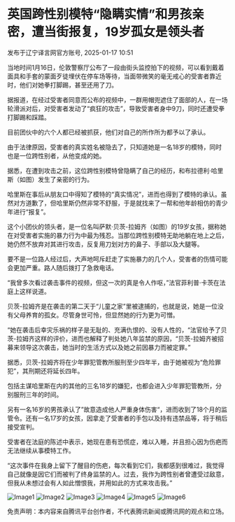 # 英国跨性别模特“隐瞒实情”和男孩亲密，遭当街报复，19岁孤女是领头者

发布于辽宁译言网官方账号, 2025-01-17 10:51

当地时间1月16日，伦敦警察厅公布了一段由街头监控拍下的视频，可以看到戴着面具和手套的蒙面歹徒埋伏在停车场等待，当面带微笑的毫无戒心的受害者靠近时，他们对她拳打脚踢，甚至还用了刀。

据报道，在经过受害者同意而公布的视频中，一群用帽兜遮住了面部的人，在一场轮滑派对后，对受害者发动了“疯狂的攻击”，导致受害者身中9刀，同时还遭受拳打脚踢和踩踏。

目前团伙中的六个人都已经被抓获，他们对自己的所作所为都予以了承认。

由于法律原因，受害者的真实姓名被隐去了，只知道她是一名18岁的模特，同时也是一位跨性别者，从他变成的她。

据悉，在遭到攻击之前，这位跨性别模特曾隐瞒了自己的经历，和布拉德利·哈里斯（如图）发生了亲密的行为。

哈里斯在事后从朋友口中得知了模特的“真实情况”，进而也得到了模特的承认。虽然对方道歉了，但哈里斯仍然非常不舒服，于是就找来了一帮和他年龄相仿的青少年进行“报复”。

这个小团伙的领头者，是一位名叫萨默·贝茨-拉姆齐（如图）的19岁女孩，据称她在对受害者实施的暴力行为中最为残忍。当那位跨性别模特无助地躺在地上之后，她仍然不放弃对其进行攻击，反复用刀划对方的鼻子、手部以及大腿等。

要不是一位路人经过后，大声地呵斥赶走了实施暴力的几个人，受害者的伤情可能会更加严重。路人随后拨打了急救电话。

“我曾多次看过袭击事件的视频，但这一次的真是令人作呕，”法官菲利普·卡茨在法庭上这样说道。

贝茨-拉姆齐是在袭击的第二天于“儿童之家”里被逮捕的，也就是说，她是一位没有父母养育的孤女。尽管身世可怜，但显然她的行为更为可憎。

“她在袭击后幸灾乐祸的样子是无耻的、充满仇恨的、没有人性的，“法官给予了贝茨-拉姆齐这样的评价，进而也解释了判处她八年监禁的原因，“贝茨-拉姆齐被招募来领导这次袭击，她当时的生活方式以及她之前因暴力而被定罪。”

据悉，贝茨-拉姆齐将在少年罪犯管教所服刑至少四年半，由于她被视为“危险罪犯”，其刑期还将延长四年。

包括主谋哈里斯在内的其他的三名18岁的嫌犯，也都会进入少年罪犯管教所，分别服刑三年的时间。

另有一名16岁的男孩承认了”故意造成他人严重身体伤害“，进而收到了18个月的监管令。还有一名17岁的女孩，因拿走了受害者的手包以及持有违禁品等，将于稍后接受宣判。

受害者在法庭的陈述中表示，她现在患有恐慌症，难以入睡，并且担心因为伤疤而无法继续从事模特工作。

“这次事件在我身上留下了醒目的伤疤，每次看到它们，我都感到很难过，我觉得自己就像是因它们而被判了终身监禁的人。过去，我作为跨性别者曾遭受过敌意，但我从未想过会有人如此憎恨我，并用如此的方式来攻击我。”

![Image1](https://inews.gtimg.com/om_bt/OclKnBe0_szZr44jOhMswOXXq5-RI3nz4L0CfZBpvjVgoAA/641)
![Image2](https://inews.gtimg.com/om_bt/Ox7SjOmi486nn573SYnFCTgB0iM-6NcldIM7n33cpl91UAA/641)
![Image3](https://inews.gtimg.com/om_bt/Oa_WitSCQTZQmwYnwjxm3bvHh7KPN3vFvtfT3giNs9VsIAA/641)
![Image4](https://inews.gtimg.com/om_bt/OT0Z3jyQMIml6wU0gMfA7BnA7w3QtakPPVBawxNtqDE-IAA/641)
![Image5](https://inews.gtimg.com/om_bt/Oge-NdTTg2HiApxNVZiO0Utlg4-2hd7z-Y4Ig4QWhNEMQAA/641)
![Image6](https://inews.gtimg.com/om_bt/OJSltNwP_bhDKFvkI87ofJLlx-UmNHmpNTlLGwWd0vHBwAA/641)

免责声明：本内容来自腾讯平台创作者，不代表腾讯新闻或腾讯网的观点和立场。
<!-- tcd_original_link https://news.qq.com/rain/a/20250117A00YJH00 -->
